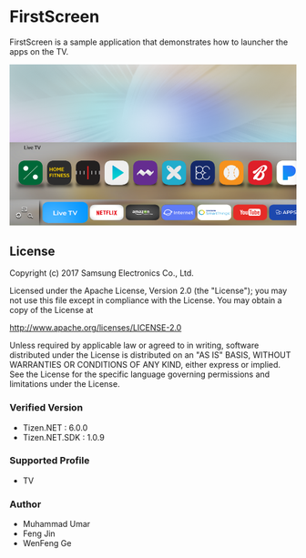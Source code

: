 # FirstScreen
FirstScreen is a sample application that demonstrates how to launcher the apps on the TV.


![LiveTV](./Screenshots/LiveTV.png)

## License
Copyright (c) 2017 Samsung Electronics Co., Ltd.

Licensed under the Apache License, Version 2.0 (the "License");
you may not use this file except in compliance with the License.
You may obtain a copy of the License at

http://www.apache.org/licenses/LICENSE-2.0

Unless required by applicable law or agreed to in writing, software
distributed under the License is distributed on an "AS IS" BASIS,
WITHOUT WARRANTIES OR CONDITIONS OF ANY KIND, either express or implied.
See the License for the specific language governing permissions and
limitations under the License.

### Verified Version
* Tizen.NET : 6.0.0
* Tizen.NET.SDK : 1.0.9


### Supported Profile
* TV

### Author
* Muhammad Umar
* Feng Jin
* WenFeng Ge
